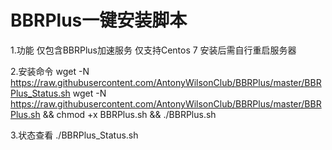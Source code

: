 # BBRPlus一键安装脚本

 1.功能
 仅包含BBRPlus加速服务
 仅支持Centos 7
 安装后需自行重启服务器
 
 2.安装命令
 wget -N https://raw.githubusercontent.com/AntonyWilsonClub/BBRPlus/master/BBRPlus_Status.sh
 wget -N https://raw.githubusercontent.com/AntonyWilsonClub/BBRPlus/master/BBRPlus.sh && chmod +x BBRPlus.sh && ./BBRPlus.sh

 3.状态查看
 ./BBRPlus_Status.sh

 
